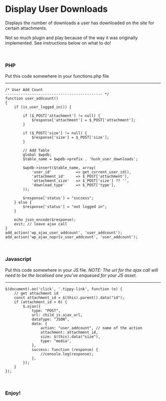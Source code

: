 # Display User Downloads

Displays the number of downloads a user has downloaded on the site for certain attachments.   

Not so much plugin and play because of the way it was originally implemented. See instructions below on what to do!

&nbsp;

### PHP

Put this code somewhere in your functions.php file

---

```
/* User Add Count
-------------------------------------------- */
function user_addcount()
{
    if (is_user_logged_in()) {

        if ($_POST['attachment'] != null) {
            $response['attachment'] = $_POST['attachment'];
        }

        if ($_POST['size'] != null) {
            $response['size'] = $_POST['size'];
        }

        // Add Table
        global $wpdb;
        $table_name = $wpdb->prefix . 'hush_user_downloads';

        $wpdb->insert($table_name, array(
            'user_id'           => get_current_user_id(),
            'attachment_id'     => $_POST['attachment'],
            'attachment_size'   => $_POST['size'] ?? '',
            'download_type'     => $_POST['type'],
        ));

        $response['status'] = "success";
    } else {
        $response['status'] = "not logged in";
    }

    echo json_encode($response);
    exit; // leave ajax call
}
add_action('wp_ajax_user_addcount', 'user_addcount');
add_action('wp_ajax_nopriv_user_addcount', 'user_addcount');
```
&nbsp;

### Javascript

Put this code somewhere in your JS file. *NOTE: The url for the ajax call will need to be the localised one you've enqueued for your JS asset.*

---

```
$(document).on('click', '.tippy-link', function (e) {
    // get attachment id
    const attachment_id = $(this).parent().data("id");
    if (attachment_id > 0) {
        $.ajax({
            type: "POST",
            url: child_js.ajax_url,
            dataType: "JSON",
            data: {
                action: "user_addcount", // name of the action
                attachment: attachment_id,
                size: $(this).data("size"),
                type: "media",
            },
            success: function (response) {
                //console.log(response);
            },
        });
    }
});
```
&nbsp;

### Enjoy!

